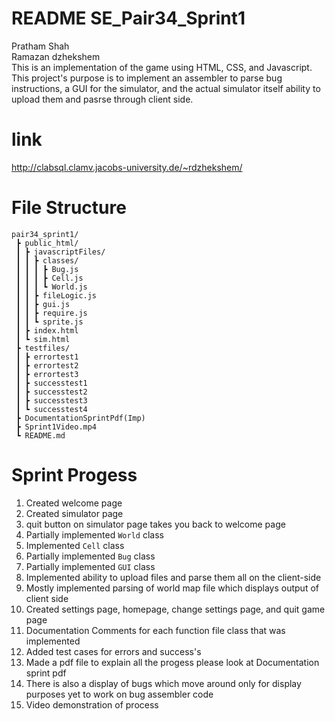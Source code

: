 # README SE_Pair34_Sprint1
Pratham Shah<br>
Ramazan dzhekshem<br>
This is an implementation of the game using HTML, CSS, and Javascript. This project's purpose is to implement an assembler to parse bug instructions, a GUI for the simulator, and the actual simulator itself ability to upload them and pasrse through client side.

# link
http://clabsql.clamv.jacobs-university.de/~rdzhekshem/

# File Structure
```
pair34_sprint1/
 ┣ public_html/
 ┃ ┣ javascriptFiles/
 ┃ ┃ ┣ classes/
 ┃ ┃ ┃ ┣ Bug.js
 ┃ ┃ ┃ ┣ Cell.js
 ┃ ┃ ┃ ┗ World.js
 ┃ ┃ ┣ fileLogic.js
 ┃ ┃ ┣ gui.js
 ┃ ┃ ┣ require.js
 ┃ ┃ ┗ sprite.js
 ┃ ┣ index.html
 ┃ ┗ sim.html
 ┣ testfiles/
 ┃ ┣ errortest1
 ┃ ┣ errortest2
 ┃ ┣ errortest3
 ┃ ┣ successtest1
 ┃ ┣ successtest2
 ┃ ┣ successtest3
 ┃ ┗ successtest4
 ┣ DocumentationSprintPdf(Imp)
 ┣ Sprint1Video.mp4
 ┗ README.md
```

# Sprint Progess

1. Created welcome page <br>
2. Created simulator page <br>
3. quit button on simulator page takes you back to welcome page <br>
4. Partially implemented `World` class <br>
5. Implemented `Cell` class <br>
6. Partially implemented `Bug` class <br>
7. Partially implemented `GUI` class <br>
8. Implemented ability to upload files and parse them all on the client-side <br>
9. Mostly implemented parsing of world map file which displays output of client side<br>
10. Created settings page, homepage, change settings page, and quit game page <br>
11. Documentation Comments for each function file class that was implemented <br>
12. Added test cases for errors and success's <br>
13. Made a pdf file to explain all the progess please look at Documentation sprint pdf<br>
14. There is also a display of bugs which move around only for display purposes yet to work on bug assembler code<br>
15. Video demonstration of process
